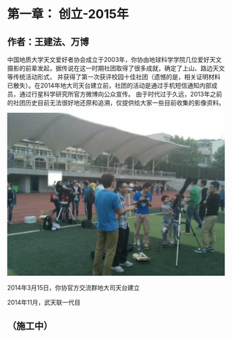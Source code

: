 # 第一章： 创立-2015年
## 作者：王建法、万博

中国地质大学天文爱好者协会成立于2003年，你协由地球科学学院几位爱好天文摄影的前辈发起，据传说在这一时期社团取得了很多成就，确定了上山、路边天文等传统活动形式，
并获得了第一次获评校园十佳社团（遗憾的是，相关证明材料已散失）。在2014年地大司天台建立前，社团的活动是通过手机短信通知内部成员，通过行星科学研究所官方微博向公众宣传。
由于时代过于久远，2013年之前的社团历史目前无法很好地还原和追溯，仅提供给大家一些目前收集的影像资料。

![Chapter1Photo1](./Images/C1P1.jpg "Chapter1Photo1")

2014年3月15日，你协官方交流群地大司天台建立

2014年11月，武天联一代目

## （施工中）
